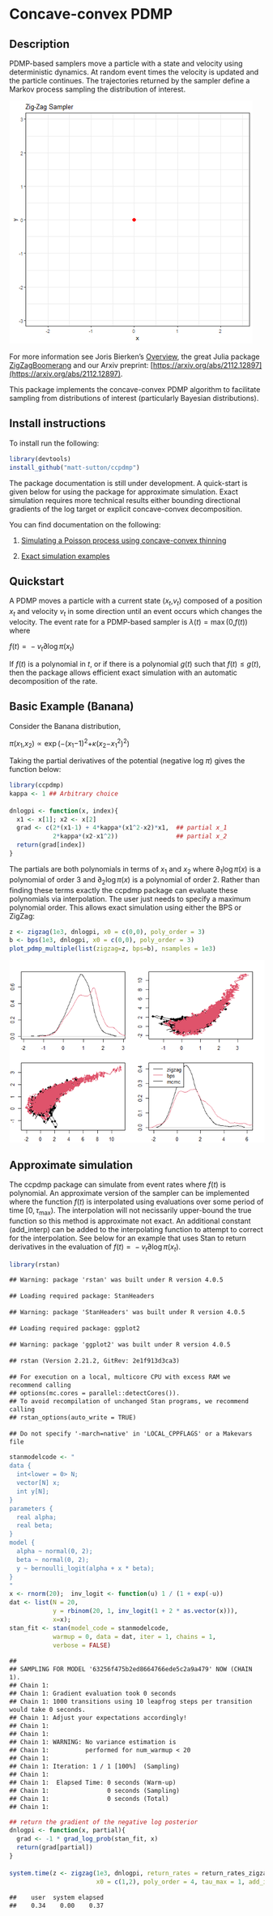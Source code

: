 Concave-convex PDMP
================

## Description

PDMP-based samplers move a particle with a state and velocity using
deterministic dynamics. At random event times the velocity is updated
and the particle continues. The trajectories returned by the sampler
define a Markov process sampling the distribution of interest.

![](animations/ZigZag.gif)

For more information see Joris Bierken’s
[Overview](https://diamweb.ewi.tudelft.nl/~joris/pdmps.html), the
great Julia package
[ZigZagBoomerang](https://github.com/mschauer/ZigZagBoomerang.jl) and our Arxiv preprint: [https://arxiv.org/abs/2112.12897](https://arxiv.org/abs/2112.12897).

This package implements the concave-convex PDMP algorithm to facilitate
sampling from distributions of interest (particularly Bayesian
distributions).

## Install instructions

To install run the following:

``` r
library(devtools)
install_github("matt-sutton/ccpdmp")
```

The package documentation is still under development. A quick-start is
given below for using the package for approximate simulation. Exact
simulation requires more technical results either bounding directional
gradients of the log target or explicit concave-convex decomposition.

You can find documentation on the following:

1.  [Simulating a Poisson process using concave-convex
    thinning](https://github.com/matt-sutton/ccpdmp/blob/main/experiments/simulating-poission-process.md)

2.  [Exact simulation examples](https://github.com/matt-sutton/ccpdmp/blob/main/experiments/exact-thinning.md)

## Quickstart

A PDMP moves a particle with a current state
(*x*<sub>*t*</sub>,*v*<sub>*t*</sub>) composed of a position
*x*<sub>*t*</sub> and velocity *v*<sub>*t*</sub> in some direction until
an event occurs which changes the velocity. The event rate for a
PDMP-based sampler is *λ*(*t*) = max (0,*f*(*t*)) where

*f*(*t*) =  − *v*<sub>*t*</sub>∂log *π*(*x*<sub>*t*</sub>)

If *f*(*t*) is a polynomial in *t*, or if there is a polynomial *g*(*t*)
such that *f*(*t*) ≤ *g*(*t*), then the package allows efficient exact
simulation with an automatic decomposition of the rate.

## Basic Example (Banana)

Consider the Banana distribution,

*π*(*x*<sub>1</sub>,*x*<sub>2</sub>) ∝ exp (−(*x*<sub>1</sub>−1)<sup>2</sup>+*κ*(*x*<sub>2</sub>−*x*<sub>1</sub><sup>2</sup>)<sup>2</sup>)

Taking the partial derivatives of the potential (negative log *π*) gives
the function below:

``` r
library(ccpdmp)
kappa <- 1 ## Arbitrary choice

dnlogpi <- function(x, index){
  x1 <- x[1]; x2 <- x[2]
  grad <- c(2*(x1-1) + 4*kappa*(x1^2-x2)*x1,  ## partial x_1
            2*kappa*(x2-x1^2))                ## partial x_2
  return(grad[index])
}
```

The partials are both polynomials in terms of *x*<sub>1</sub> and
*x*<sub>2</sub> where ∂<sub>1</sub>log *π*(*x*) is a polynomial of order
3 and ∂<sub>2</sub>log *π*(*x*) is a polynomial of order 2. Rather than
finding these terms exactly the ccpdmp package can evaluate these
polynomials via interpolation. The user just needs to specify a maximum
polynomial order. This allows exact simulation using either the BPS or
ZigZag:

``` r
z <- zigzag(1e3, dnlogpi, x0 = c(0,0), poly_order = 3) 
b <- bps(1e3, dnlogpi, x0 = c(0,0), poly_order = 3) 
plot_pdmp_multiple(list(zigzag=z, bps=b), nsamples = 1e3)
```

![](README_files/figure-gfm/unnamed-chunk-3-1.png)<!-- -->

## Approximate simulation

The ccpdmp package can simulate from event rates where *f*(*t*) is
polynomial. An approximate version of the sampler can be implemented
where the function *f*(*t*) is interpolated using evaluations over some
period of time \[0, *τ*<sub>max</sub>). The interpolation will not
necissarily upper-bound the true function so this method is approximate
not exact. An additional constant (add_interp) can be added to the
interpolating function to attempt to correct for the interpolation. See
below for an example that uses Stan to return derivatives in the
evaluation of
*f*(*t*) =  − *v*<sub>*t*</sub>∂log *π*(*x*<sub>*t*</sub>).

``` r
library(rstan)
```

    ## Warning: package 'rstan' was built under R version 4.0.5

    ## Loading required package: StanHeaders

    ## Warning: package 'StanHeaders' was built under R version 4.0.5

    ## Loading required package: ggplot2

    ## Warning: package 'ggplot2' was built under R version 4.0.5

    ## rstan (Version 2.21.2, GitRev: 2e1f913d3ca3)

    ## For execution on a local, multicore CPU with excess RAM we recommend calling
    ## options(mc.cores = parallel::detectCores()).
    ## To avoid recompilation of unchanged Stan programs, we recommend calling
    ## rstan_options(auto_write = TRUE)

    ## Do not specify '-march=native' in 'LOCAL_CPPFLAGS' or a Makevars file

``` r
stanmodelcode <- "
data {
  int<lower = 0> N;
  vector[N] x;
  int y[N];
}
parameters {
  real alpha;
  real beta;
}
model {
  alpha ~ normal(0, 2);
  beta ~ normal(0, 2);
  y ~ bernoulli_logit(alpha + x * beta);
}
"
x <- rnorm(20);  inv_logit <- function(u) 1 / (1 + exp(-u))
dat <- list(N = 20, 
            y = rbinom(20, 1, inv_logit(1 + 2 * as.vector(x))), 
            x=x); 
stan_fit <- stan(model_code = stanmodelcode,
            warmup = 0, data = dat, iter = 1, chains = 1, 
            verbose = FALSE) 
```

    ## 
    ## SAMPLING FOR MODEL '63256f475b2ed8664766ede5c2a9a479' NOW (CHAIN 1).
    ## Chain 1: 
    ## Chain 1: Gradient evaluation took 0 seconds
    ## Chain 1: 1000 transitions using 10 leapfrog steps per transition would take 0 seconds.
    ## Chain 1: Adjust your expectations accordingly!
    ## Chain 1: 
    ## Chain 1: 
    ## Chain 1: WARNING: No variance estimation is
    ## Chain 1:          performed for num_warmup < 20
    ## Chain 1: 
    ## Chain 1: Iteration: 1 / 1 [100%]  (Sampling)
    ## Chain 1: 
    ## Chain 1:  Elapsed Time: 0 seconds (Warm-up)
    ## Chain 1:                0 seconds (Sampling)
    ## Chain 1:                0 seconds (Total)
    ## Chain 1:

``` r
## return the gradient of the negative log posterior
dnlogpi <- function(x, partial){
  grad <- -1 * grad_log_prob(stan_fit, x) 
  return(grad[partial])
}

system.time(z <- zigzag(1e3, dnlogpi, return_rates = return_rates_zigzag,
                        x0 = c(1,2), poly_order = 4, tau_max = 1, add_interp = .1)) 
```

    ##    user  system elapsed 
    ##    0.34    0.00    0.37
